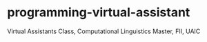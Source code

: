 # programming-virtual-assistant
Virtual Assistants Class, Computational Linguistics Master, FII, UAIC
